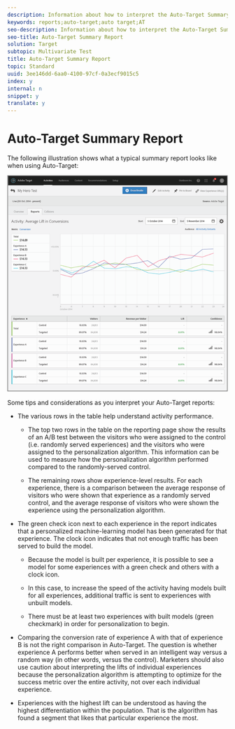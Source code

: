 ```yaml
---
description: Information about how to interpret the Auto-Target Summary report.
keywords: reports;auto-target;auto target;AT
seo-description: Information about how to interpret the Auto-Target Summary report.
seo-title: Auto-Target Summary Report
solution: Target
subtopic: Multivariate Test
title: Auto-Target Summary Report
topic: Standard
uuid: 3ee146dd-6aa0-4100-97cf-0a3ecf9015c5
index: y
internal: n
snippet: y
translate: y
---
```


# Auto-Target Summary Report

The following illustration shows what a typical summary report looks like when using Auto-Target: 

![](assets/autotarget.png) 

Some tips and considerations as you interpret your Auto-Target reports: 


* The various rows in the table help understand activity performance. 

    * The top two rows in the table on the reporting page show the results of an A/B test between the visitors who were assigned to the control (i.e. randomly served experiences) and the visitors who were assigned to the personalization algorithm. This information can be used to measure how the personalization algorithm performed compared to the randomly-served control. 

    * The remaining rows show experience-level results. For each experience, there is a comparison between the average response of visitors who were shown that experience as a randomly served control, and the average response of visitors who were shown the experience using the personalization algorithm. 


* The green check icon next to each experience in the report indicates that a personalized machine-learning model has been generated for that experience. The clock icon indicates that not enough traffic has been served to build the model. 

    * Because the model is built per experience, it is possible to see a model for some experiences with a green check and others with a clock icon. 

    * In this case, to increase the speed of the activity having models built for all experiences, additional traffic is sent to experiences with unbuilt models. 

    * There must be at least two experiences with built models (green checkmark) in order for personalization to begin. 


* Comparing the conversion rate of experience A with that of experience B is not the right comparison in Auto-Target. The question is whether experience A performs better when served in an intelligent way versus a random way (in other words, versus the control). Marketers should also use caution about interpreting the lifts of individual experiences because the personalization algorithm is attempting to optimize for the success metric over the entire activity, not over each individual experience. 

* Experiences with the highest lift can be understood as having the highest differentiation within the population. That is the algorithm has found a segment that likes that particular experience the most. 


